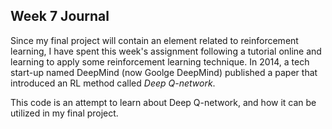 ## Week 7 Journal

Since my final project will contain an element related to reinforcement learning, I have spent this week's assignment following a tutorial online and learning to apply some reinforcement learning technique. In 2014, a tech start-up named DeepMind (now Goolge DeepMind) published a paper that introduced an RL method called *Deep Q-network*. 

This code is an attempt to learn about Deep Q-network, and how it can be utilized in my final project.